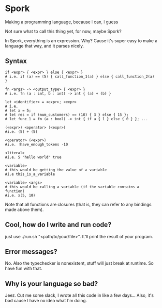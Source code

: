 # Spork
Making a programming language, because I can, I guess

Not sure what to call this thing yet, for now, maybe Spork?

In Spork, everything is an expression. Why? Cause it's super easy to make a language that way, and it parses nicely.

## Syntax
```
if <expr> { <expr> } else { <expr> }
# i.e. if (a) == (5) { call_function_1(a) } else { call_function_2(a) }

fn <args> -> <output_type> { <expr> }
# i.e. fn (a : int, b : int) -> int { (a) + (b) }

let <identifier> = <expr>; <expr>
# i.e.
# let x = 5; 
# let res = if (num_customers) == (10) { 3 } else { 15 };
# let func_1 = fn (a : bool) -> int { if a { 1 } else { 0 } }; ...

(<expr>) <operator> (<expr>)
#i.e. (5) + (5)

<operator> (<expr>)
#i.e. !have_enough_tokens -10

<literal>
#i.e. 5 "hello world" true

<variable>
# this would be getting the value of a variable 
#i.e this_is_a_variable

<variable> <args>
# this would be calling a variable (if the variable contains a function)
#i.e. x(5, 10)
```
Note that all functions are closures (that is, they can refer to any bindings made above them).

## Cool, how do I write and run code?
just use ./run.sh "<path/to/your/file>". It'll print the result of your program.

## Error messages?
No. Also the typechecker is nonexistent, stuff will just break at runtime. So have fun with that.

## Why is your language so bad?
Jeez. Cut me some slack, I wrote all this code in like a few days...
Also, it's bad cause I have no idea what I'm doing.